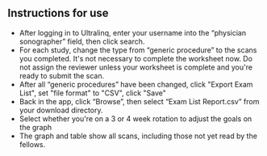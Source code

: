 ## Instructions for use
- After logging in to Ultralinq, enter your username into the “physician sonographer” field, then click search.
- For each study, change the type from “generic procedure” to the scans you completed. It's not necessary to complete the worksheet now. Do not assign the reviewer unless your worksheet is complete and you're ready to submit the scan.
- After all “generic procedures” have been changed, click "Export Exam List", set "file format" to "CSV", click "Save"
- Back in the app, click “Browse”, then select “Exam List Report.csv” from your download directory.
- Select whether you're on a 3 or 4 week rotation to adjust the goals on the graph
- The graph and table show all scans, including those not yet read by the fellows.